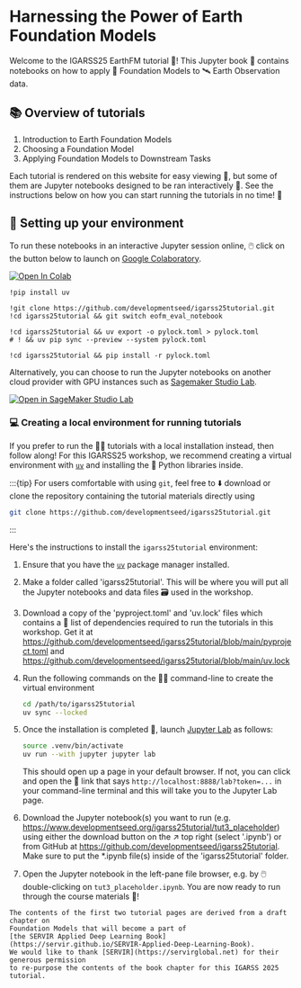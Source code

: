 # Harnessing the Power of Earth Foundation Models

Welcome to the IGARSS25 EarthFM tutorial 🥳! This Jupyter book 📖 contains notebooks on
how to apply 🧱 Foundation Models to 🛰️ Earth Observation data.

## 📚 Overview of tutorials

1. Introduction to Earth Foundation Models
2. Choosing a Foundation Model
3. Applying Foundation Models to Downstream Tasks

Each tutorial is rendered on this website for easy viewing 👀, but some of them are
Jupyter notebooks designed to be ran interactively 💫. See the instructions below on how
you can start running the tutorials in no time! 🚀

## 🌠 Setting up your environment

To run these notebooks in an interactive Jupyter session online, 🖱️ click on the button
below to launch on
[Google Colaboratory](https://colab.google).

[![Open In Colab](https://colab.research.google.com/assets/colab-badge.svg)](https://colab.research.google.com/github/developmentseed/igarss25tutorial/blob/main/tut3_placeholder.ipynb)

```
!pip install uv

!git clone https://github.com/developmentseed/igarss25tutorial.git
!cd igarss25tutorial && git switch eofm_eval_notebook

!cd igarss25tutorial && uv export -o pylock.toml > pylock.toml
# ! && uv pip sync --preview --system pylock.toml

!cd igarss25tutorial && pip install -r pylock.toml
```



Alternatively, you can choose to run the Jupyter notebooks on another cloud provider
with GPU instances such as [Sagemaker Studio Lab](https://studiolab.sagemaker.aws).

[![Open in SageMaker Studio Lab](https://studiolab.sagemaker.aws/studiolab.svg)](https://studiolab.sagemaker.aws/import/github/developmentseed/igarss25tutorial/blob/main/tut3_placeholder.ipynb)

### 💻 Creating a local environment for running tutorials

If you prefer to run the 🧑‍🏫 tutorials with a local installation instead, then follow
along! For this IGARSS25 workshop, we recommend creating a virtual environment with
[`uv`](https://docs.astral.sh/uv) and installing the 🐍 Python libraries inside.

:::{tip}
For users comfortable with using `git`, feel free to ⬇️ download or clone the repository
containing the tutorial materials directly using
```bash
git clone https://github.com/developmentseed/igarss25tutorial.git
```
:::

Here's the instructions to install the `igarss25tutorial` environment:

1. Ensure that you have the
   [`uv`](https://docs.astral.sh/uv/getting-started/installation) package manager
   installed.

2. Make a folder called 'igarss25tutorial'. This will be where you will put all the
   Jupyter notebooks and data files 🗃️ used in the workshop.

3. Download a copy of the 'pyproject.toml' and 'uv.lock' files which contains a 📄 list
   of dependencies required to run the tutorials in this workshop. Get it at
   https://github.com/developmentseed/igarss25tutorial/blob/main/pyproject.toml and
   https://github.com/developmentseed/igarss25tutorial/blob/main/uv.lock

4. Run the following commands on the 🧑‍💻 command-line to create the virtual environment

   ```bash
   cd /path/to/igarss25tutorial
   uv sync --locked
   ```

5. Once the installation is completed 🏁, launch
   [Jupyter Lab](https://jupyterlab.readthedocs.io) as follows:

    ```bash
    source .venv/bin/activate
    uv run --with jupyter jupyter lab
    ```

   This should open up a page in your default browser. If not, you can click and open
   the 🔗 link that says `http://localhost:8888/lab?token=...` in your command-line
   terminal and this will take you to the Jupyter Lab page.

6. Download the Jupyter notebook(s) you want to run (e.g.
   https://www.developmentseed.org/igarss25tutorial/tut3_placeholder) using
   either the download button on the ↗️ top right (select '.ipynb') or from GitHub at
   https://github.com/developmentseed/igarss25tutorial. Make sure to put
   the \*.ipynb file(s) inside of the 'igarss25tutorial' folder.

7. Open the Jupyter notebook in the left-pane file browser, e.g. by 🖱️ double-clicking
   on `tut3_placeholder.ipynb`. You are now ready to run through the course materials 🎉!


```{admonition} Acknowledgements
The contents of the first two tutorial pages are derived from a draft chapter on
Foundation Models that will become a part of
[the SERVIR Applied Deep Learning Book](https://servir.github.io/SERVIR-Applied-Deep-Learning-Book).
We would like to thank [SERVIR](https://servirglobal.net) for their generous permission
to re-purpose the contents of the book chapter for this IGARSS 2025 tutorial.
```
